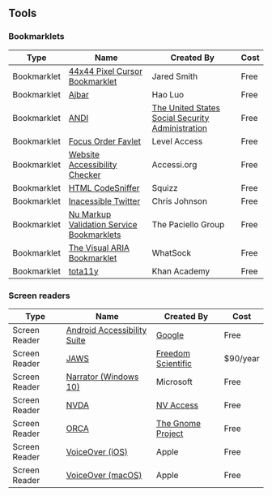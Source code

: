## Tools

### Bookmarklets

| Type | Name | Created By | Cost |
|---   |---   |--- |--- |
|Bookmarklet |[44x44 Pixel Cursor Bookmarklet](https://codepen.io/jared_w_smith/full/vYGXeMy) | Jared Smith | Free |
|Bookmarklet |[Ajbar](https://howlowck.github.io/Akbar/) | Hao Luo | Free |
|Bookmarklet | [ANDI](https://www.ssa.gov/accessibility/andi/help/howtouse.html) | [The United States Social Security Administration](https://www.ssa.gov/accessibility/andi/help/howtouse.html) | Free |
|Bookmarklet | [Focus Order Favlet](https://labs.levelaccess.com/index.php/Focus_Order_Favlet) | Level Access | Free |
|Bookmarklet | [Website Accessibility Checker](https://Accessi.org) | Accessi.org | Free |
|Bookmarklet | [HTML CodeSniffer](https://squizlabs.github.io/HTML_CodeSniffer/) | Squizz |Free |
|Bookmarklet | [Inacessible Twitter](https://defaced.dev/tools/inaccessible-twitter/) | Chris Johnson |Free |
|Bookmarklet | [Nu Markup Validation Service Bookmarklets](https://developer.paciellogroup.com/blog/2012/06/nu-markup-validation-service-bookmarklets/) | The Paciello Group |Free |
|Bookmarklet | [The Visual ARIA Bookmarklet](http://whatsock.com/training/matrices/visual-aria.htm) | WhatSock |Free |
|Bookmarklet | [tota11y](http://khan.github.io/tota11y/) | Khan Academy |Free |

### Screen readers

| Type | Name | Created By | Cost |
|---   |---   | ---        |  --- |
|Screen Reader | [Android Accessibility Suite](https://play.google.com/store/apps/details?id=com.google.android.marvin.talkback) | [Google](https://www.google.com/) | Free |
|Screen Reader | [JAWS](https://www.freedomscientific.com/products/software/jaws/) | [Freedom Scientific](https://www.freedomscientific.com/) | $90/year |
|Screen Reader | [Narrator (Windows 10)](https://support.microsoft.com/en-us/windows/complete-guide-to-narrator-e4397a0d-ef4f-b386-d8ae-c172f109bdb1) | Microsoft | Free |
|Screen Reader | [NVDA](https://www.nvaccess.org/download/) | [NV Access](https://www.nvaccess.org/) |Free |
|Screen Reader | [ORCA](https://wiki.gnome.org/Projects/Orca) | [The Gnome Project](https://www.gnome.org/) | Free |
|Screen Reader | [VoiceOver (iOS)](https://www.apple.com/accessibility/iphone/vision/) | Apple | Free |
|Screen Reader | [VoiceOver (macOS)](https://www.apple.com/accessibility/mac/vision/) | Apple | Free |
